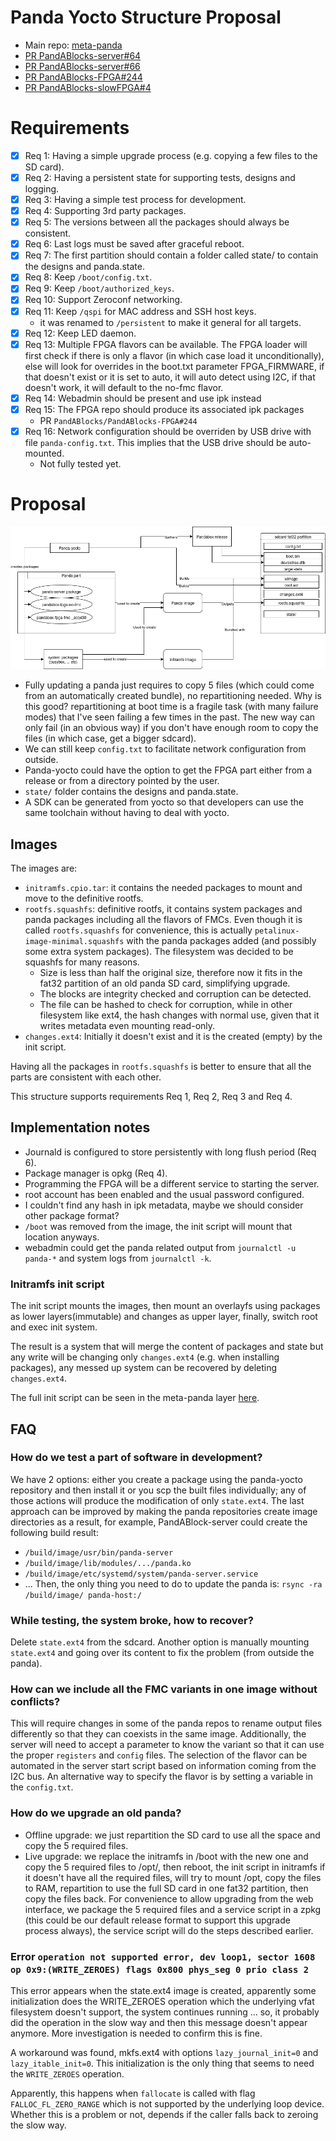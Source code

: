 # Panda Yocto Structure Proposal
- Main repo: [meta-panda](https://github.com/PandABlocks/meta-panda)
- [PR PandABlocks-server#64](https://github.com/PandABlocks/PandABlocks-server/pull/64)
- [PR PandABlocks-server#66](https://github.com/PandABlocks/PandABlocks-server/pull/66)
- [PR PandABlocks-FPGA#244](https://github.com/PandABlocks/PandABlocks-FPGA/pull/244)
- [PR PandABlocks-slowFPGA#4](https://github.com/PandABlocks/PandABlocks-slowFPGA/pull/4)

# Requirements
- [x] Req 1: Having a simple upgrade process (e.g. copying a few files to the SD
  card).
- [x] Req 2: Having a persistent state for supporting tests, designs and logging.
- [x] Req 3: Having a simple test process for development.
- [x] Req 4: Supporting 3rd party packages.
- [x] Req 5: The versions between all the packages should always be consistent.
- [x] Req 6: Last logs must be saved after graceful reboot.
- [x] Req 7: The first partition should contain a folder called state/ to contain
  the designs and panda.state.
- [x] Req 8: Keep `/boot/config.txt`.
- [x] Req 9: Keep `/boot/authorized_keys`.
- [x] Req 10: Support Zeroconf networking.
- [x] Req 11: Keep `/qspi` for MAC address and SSH host keys.
  - it was renamed to `/persistent` to make it general for all targets.
- [x] Req 12: Keep LED daemon.
- [x] Req 13: Multiple FPGA flavors can be available. The FPGA loader will first
  check if there is only a flavor (in which case load it unconditionally), else
  will look for overrides in the boot.txt parameter FPGA\_FIRMWARE, if that
  doesn't exist or it is set to auto, it will auto detect using I2C, if that
  doesn't work, it will default to the no-fmc flavor.
- [x] Req 14: Webadmin should be present and use ipk instead
- [x] Req 15: The FPGA repo should produce its associated ipk packages
  - PR `PandABlocks/PandABlocks-FPGA#244`
- [x] Req 16: Network configuration should be overriden by USB drive with file
  `panda-config.txt`. This implies that the USB drive should be auto-mounted.
  - Not fully tested yet.

# Proposal
![](./panda-yocto.drawio.png)
- Fully updating a panda just requires to copy 5 files (which could come from an
  automatically created bundle), no repartitioning
  needed. Why is this good? repartitioning at boot time is a fragile task (with
  many failure modes) that I've seen failing a few times in the past. The new
  way can only fail (in an obvious way) if you don't have enough room to copy
  the files (in which case, get a bigger sdcard).
- We can still keep `config.txt` to facilitate network configuration from
  outside.
- Panda-yocto could have the option to get the FPGA part either from a release
  or from a directory pointed by the user.
- `state/` folder contains the designs and panda.state.
- A SDK can be generated from yocto so that developers can use the same
  toolchain without having to deal with yocto.

## Images
The images are:
- `initramfs.cpio.tar`: it contains the needed packages to mount and move to the
  definitive rootfs.
- `rootfs.squashfs`: definitive rootfs, it contains system packages and panda
  packages including all the flavors of FMCs. Even though it is called
  `rootfs.squashfs` for convenience, this is actually
  `petalinux-image-minimal.squashfs` with the panda packages added (and possibly
  some extra system packages). The filesystem was decided to be squashfs for
  many reasons.
    - Size is less than half the original size, therefore now it fits in the
      fat32 partition of an old panda SD card, simplifying upgrade.
    - The blocks are integrity checked and corruption can be detected.
    - The file can be hashed to check for corruption, while in other filesystem
      like ext4, the hash changes with normal use, given that it writes metadata
      even mounting read-only.
- `changes.ext4`: Initially it doesn't exist and it is the created (empty) by
  the init script.

Having all the packages in `rootfs.squashfs` is better to ensure that all the
parts are consistent with each other.

This structure supports requirements Req 1, Req 2, Req 3 and Req 4.

## Implementation notes
- Journald is configured to store persistently with long flush period (Req 6).
- Package manager is opkg (Req 4). 
- Programming the FPGA will be a different service to starting the server.
- root account has been enabled and the usual password configured.
- I couldn't find any hash in ipk metadata, maybe we should consider other
  package format?
- `/boot` was removed from the image, the init script will mount that location
  anyways.
- webadmin could get the panda related output from `journalctl -u panda-*` and
  system logs from `journalctl -k`.

### Initramfs init script
The init script mounts the images, then mount an overlayfs using packages as
lower layers(immutable) and changes as upper layer, finally, switch root and
exec init system.

The result is a system that will merge the content of packages and state but any
write will be changing only `changes.ext4` (e.g. when installing packages), any
messed up system can be recovered by deleting `changes.ext4`.

The full init script can be seen in the meta-panda layer [here](https://github.com/PandABlocks/meta-panda/blob/rel-v2023.2/recipes-core/initrdscripts/files/pinit).

## FAQ
### How do we test a part of software in development?
We have 2 options: either you create a package using the panda-yocto repository
and then install it or you scp the built files individually; any of those
actions will produce the modification of only `state.ext4`.
The last approach can be improved by making the panda repositories create
image directories as a result, for example, PandABlock-server could
create the following build result:
- `/build/image/usr/bin/panda-server`
- `/build/image/lib/modules/.../panda.ko`
- `/build/image/etc/systemd/system/panda-server.service`
- ...
Then, the only thing you need to do to update the panda is:
`rsync -ra /build/image/ panda-host:/`

### While testing, the system broke, how to recover?
Delete `state.ext4` from the sdcard. Another option is manually mounting
 `state.ext4` and going over its content to fix the problem (from outside the
 panda).

### How can we include all the FMC variants in one image without conflicts?
This will require changes in some of the panda repos to rename output files
differently so that they can coexists in the same image.
Additionally, the server will need to accept a parameter to know the variant so
that it can use the proper `registers` and `config` files.
The selection of the flavor can be automated in the server start script based on
information coming from the I2C bus. An alternative way to specify the flavor is
by setting a variable in the `config.txt`.

### How do we upgrade an old panda?
- Offline upgrade: we just repartition the SD card to use all the space and copy
the 5 required files.
- Live upgrade: we replace the initramfs in /boot with the new one and copy the
  5 required files to /opt/, then reboot, the init script in initramfs
  if it doesn't have all the required files, will try to mount /opt, copy the
  files to RAM, repartition to use the full SD card in one fat32 partition,
  then copy the files back.
  For convenience to allow upgrading from the web interface, we package the 5
  required files and a service script in a zpkg (this could be our default
  release format to support this upgrade process always), the service script
  will do the steps described earlier.

### Error `operation not supported error, dev loop1, sector 1608 op 0x9:(WRITE_ZEROES) flags 0x800 phys_seg 0 prio class 2`
This error appears when the state.ext4 image is created, apparently some
initialization does the WRITE\_ZEROES operation which the underlying vfat
filesystem doesn't support, the system continues running ... so, it probably did
the operation in the slow way and then this message doesn't appear anymore. More
 investigation is needed to confirm this is fine.
 
 A workaround was found, mkfs.ext4 with options `lazy_journal_init=0` and
 `lazy_itable_init=0`. This initialization is the only thing that seems to need
 the `WRITE_ZEROES` operation.

 Apparently, this happens when `fallocate` is called with flag
 `FALLOC_FL_ZERO_RANGE` which is not supported by the underlying loop device.
 Whether this is a problem or not, depends if the caller falls back to zeroing
 the slow way.

